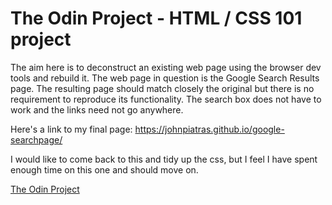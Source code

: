 # The Odin Project - HTML / CSS 101 project

The aim here is to deconstruct an existing web page using the browser dev tools and rebuild it.
The web page in question is the Google Search Results page. The resulting page should match closely the original but there is no requirement to reproduce its functionality.
The search box does not have to work and the links need not go anywhere.

Here's a link to my final page: https://johnpiatras.github.io/google-searchpage/

I would like to come back to this and tidy up the css, but I feel I have spent enough time on this one and should move on.

[The Odin Project](https://www.theodinproject.com/courses/web-development-101/lessons/html-css)
